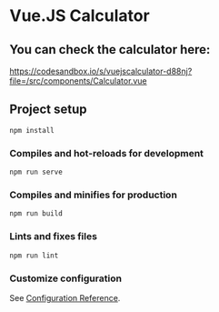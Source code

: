 # Vue.JS Calculator 

## You can check the calculator here:
https://codesandbox.io/s/vuejscalculator-d88nj?file=/src/components/Calculator.vue

## Project setup
```
npm install
```

### Compiles and hot-reloads for development
```
npm run serve
```

### Compiles and minifies for production
```
npm run build
```

### Lints and fixes files
```
npm run lint
```

### Customize configuration
See [Configuration Reference](https://cli.vuejs.org/config/).
